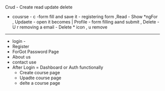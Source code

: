 Crud - Create read update  delete

- cousrse - c -form fill and save it - registering form ,Read - Show *ngFor  , 
Updaete - open it becomes | Profile - form filling aand submit , Delete - U r removing a email - Delete * icon , u remove 




------------------------------------------------------
- login - 
- Register
- ForGot Password Page
- About us
- contact use
- After Login  = Dashboard or Auth functionally
     - Create course page
     -  Upadte course page
     - delte a course page
